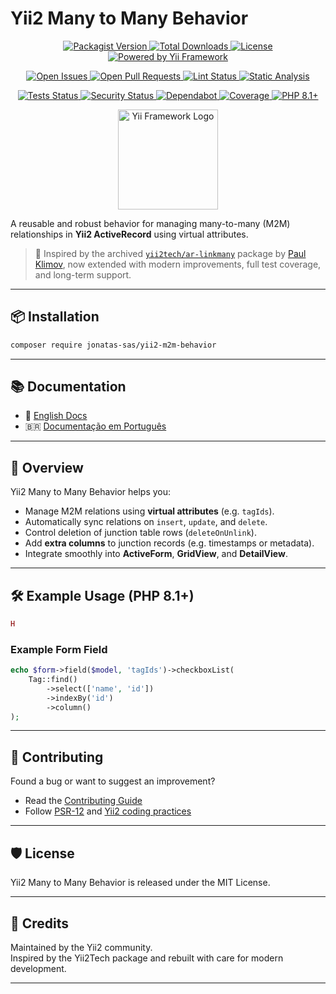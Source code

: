 # Yii2 Many to Many Behavior

<p align="center">
  <a href="https://packagist.org/packages/jonatas-sas/yii2-m2m-behavior" title="View on Packagist" target="_blank" rel="noopener noreferrer">
    <img src="https://img.shields.io/packagist/v/jonatas-sas/yii2-m2m-behavior.svg?style=flat-square" alt="Packagist Version">
  </a>
  <a href="https://packagist.org/packages/jonatas-sas/yii2-m2m-behavior/stats" title="Total Downloads" target="_blank" rel="noopener noreferrer">
    <img src="https://img.shields.io/packagist/dt/jonatas-sas/yii2-m2m-behavior.svg?style=flat-square" alt="Total Downloads">
  </a>
  <a href="LICENSE" title="View License">
    <img src="https://img.shields.io/packagist/l/jonatas-sas/yii2-m2m-behavior.svg?style=flat-square" alt="License">
  </a>
  <a href="https://www.yiiframework.com/" title="Yii Framework Website" target="_blank" rel="noopener noreferrer">
    <img src="https://img.shields.io/badge/Powered-by-Yii_Framework-green.svg?style=flat-square" alt="Powered by Yii Framework">
  </a>
</p>

<p align="center">
  <a href="https://github.com/jonatas-sas/yii2-m2m-behavior/issues" title="Open Issues">
    <img src="https://img.shields.io/github/issues/jonatas-sas/yii2-m2m-behavior.svg?style=flat-square" alt="Open Issues">
  </a>
  <a href="https://github.com/jonatas-sas/yii2-m2m-behavior/pulls" title="Open Pull Requests">
    <img src="https://img.shields.io/github/issues-pr/jonatas-sas/yii2-m2m-behavior.svg?style=flat-square" alt="Open Pull Requests">
  </a>
  <a href="https://github.com/jonatas-sas/yii2-m2m-behavior/actions/workflows/lint.yml" title="Lint Workflow">
    <img src="https://github.com/jonatas-sas/yii2-m2m-behavior/actions/workflows/lint.yml/badge.svg" alt="Lint Status">
  </a>
  <a href="https://github.com/jonatas-sas/yii2-m2m-behavior/actions/workflows/static.yml" title="Static Analysis Status">
    <img src="https://github.com/jonatas-sas/yii2-m2m-behavior/actions/workflows/static.yml/badge.svg" alt="Static Analysis">
  </a>
</p>

<p align="center">
  <a href="https://github.com/jonatas-sas/yii2-m2m-behavior/actions/workflows/test.yml" title="Test Workflow">
    <img src="https://github.com/jonatas-sas/yii2-m2m-behavior/actions/workflows/test.yml/badge.svg" alt="Tests Status">
  </a>
  <a href="https://github.com/jonatas-sas/yii2-m2m-behavior/actions/workflows/security.yml" title="Security Scan">
    <img src="https://github.com/jonatas-sas/yii2-m2m-behavior/actions/workflows/security.yml/badge.svg" alt="Security Status">
  </a>
  <a href="https://github.com/jonatas-sas/yii2-m2m-behavior/actions/workflows/dependabot/dependabot-updates" title="Dependabot Updates">
    <img src="https://github.com/jonatas-sas/yii2-m2m-behavior/actions/workflows/dependabot/dependabot-updates/badge.svg" alt="Dependabot">
  </a>
  <a href="https://codecov.io/gh/jonatas-sas/yii2-m2m-behavior" title="Code Coverage" target="_blank" rel="noopener noreferrer">
    <img src="https://codecov.io/gh/jonatas-sas/yii2-m2m-behavior/branch/main/graph/badge.svg" alt="Coverage">
  </a>
  <a href="https://www.php.net/releases/8.1/en.php" title="PHP Version 8.1+" target="_blank" rel="noopener noreferrer">
    <img src="https://img.shields.io/badge/PHP-8.1+-8892BF.svg?style=flat-square&logo=php" alt="PHP 8.1+">
  </a>
</p>

<p align="center">
  <img src="https://www.yiiframework.com/image/logo/yii.png" alt="Yii Framework Logo" width="160" title="Yii Framework Logo">
</p>

A reusable and robust behavior for managing many-to-many (M2M) relationships in **Yii2 ActiveRecord** using virtual attributes.

> 🧩 Inspired by the archived [`yii2tech/ar-linkmany`](https://github.com/yii2tech/ar-linkmany) package by [Paul Klimov](https://github.com/PaulKlimov), now extended with modern improvements, full test coverage, and long-term support.

---

## 📦 Installation

```bash
composer require jonatas-sas/yii2-m2m-behavior
```

---

## 📚 Documentation

- 📘 [English Docs](docs/index.md)
- 🇧🇷 [Documentação em Português](docs/index.pt_BR.md)

---

## 🚀 Overview

Yii2 Many to Many Behavior helps you:

- Manage M2M relations using **virtual attributes** (e.g. `tagIds`).
- Automatically sync relations on `insert`, `update`, and `delete`.
- Control deletion of junction table rows (`deleteOnUnlink`).
- Add **extra columns** to junction records (e.g. timestamps or metadata).
- Integrate smoothly into **ActiveForm**, **GridView**, and **DetailView**.

---

## 🛠 Example Usage (PHP 8.1+)

```php
H
```

### Example Form Field

```php
echo $form->field($model, 'tagIds')->checkboxList(
    Tag::find()
        ->select(['name', 'id'])
        ->indexBy('id')
        ->column()
);
```

---

## 🤝 Contributing

Found a bug or want to suggest an improvement?

- Read the [Contributing Guide](CONTRIBUTING.md)
- Follow [PSR-12](https://www.php-fig.org/psr/psr-12/) and [Yii2 coding practices](https://www.yiiframework.com/doc/guide/2.0/en)

---

## 🛡 License

Yii2 Many to Many Behavior is released under the MIT License.

---

## 💙 Credits

Maintained by the Yii2 community.\
Inspired by the Yii2Tech package and rebuilt with care for modern development.

---
